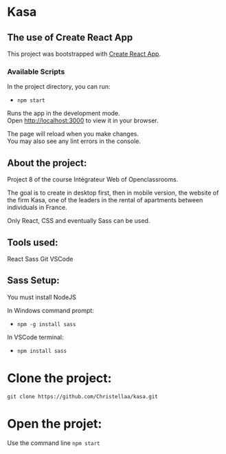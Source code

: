# Kasa

## The use of Create React App

This project was bootstrapped with [Create React App](https://github.com/facebook/create-react-app).

### Available Scripts

In the project directory, you can run:

- `npm start`

Runs the app in the development mode.\
Open [http://localhost:3000](http://localhost:3000) to view it in your browser.

The page will reload when you make changes.\
You may also see any lint errors in the console.

## About the project:

Project 8 of the course Intégrateur Web of Openclassrooms.

The goal is to create in desktop first, then in mobile version, the website of the firm Kasa, one of the leaders in the rental of apartments between individuals in France.

Only React, CSS and eventually Sass can be used.

## Tools used:

React
Sass
Git
VSCode

## Sass Setup:

You must install NodeJS

In Windows command prompt:

- `npm -g install sass`

In VSCode terminal:

- `npm install sass`

# Clone the project:

`git clone https://github.com/Christellaa/kasa.git`

# Open the projet:

Use the command line `npm start`
